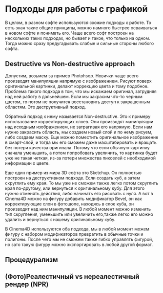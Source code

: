 # Подходы для работы с графикой

В целом, в разном софте используются схожие подходы к работе. То есть зная такие общие принципы, можно намного быстрее осваиваться в новом софте и понимать его. Чаще всего софт построен на нескольких таких подходах, но бывает и такое, что только на одном. Тогда можно сразу предугадывать слабые и сильные стороны любого софта.

## Destructive vs Non-destructive approach

Допустим, возьмем за пример Photohsop. Новички чаще всего производят манипуляции напрямую с изображением. Рисуют поверх оригинальной картинки, делают коррекцию цвета и тому подобное. Проблема такого подхода в том, что мы искажаем оригинал, затрудняя над ней работу в дальнейшем. Если мы закрасим что-то черным цветом, то потом не получится восстановить доступ к закрашенным областям. Это деструктивный подход.

Обратный подход к нему называется Non-destructive. Это к примеру использование корректирующих слоев. Они производят манипуляции над исходным изображением, не затрагивая его напрямую. Если нам нужно закрасить область, мы создаем новый слой и по нему рисуем, либо создаем маску. Еще можно поместить оригинальное изображение в смарт-слой, и тогда мы его сможем даже масштабировать и вращать без потери качества оригинала. Потому что если обычную картинку сначала уменьшить, а потом попробовать увеличить, то картинка будет уже не такая четкая, из-за потери множества пикселей с необходимой информации о цвете.

Еще один пример из мира 3D софта это Sketchup. Он полностью построен на деструктивном подходе. Если создать куб, а затем скруглить ему края. То мы уже не сможем также легко потом скруглить края по-другому, или вернуться к оригинальному кубу. Для этого нужно отменять действия, либо начинать его рисовать с нуля. А вот в Cinema4D можно на фигуру добавить модификатор Bevel, он как корректирующие слои в фотошопе, находясь в слое куба, он производит над ним манипуляции. В любой момент можно изменить тип скругления, уменьшить или увеличить его,также легко его можно удалить и вернуться к нашему оригинальному кубу.

В Сinema4D используются оба подхода, мы в любой момент можем фигуру с набором модификаторов превратить в обычные точки и полигоны. После чего мы не сможем также гибко управлять фигурой, но зато такую фигуру можно экспортировать в любой другой формат.

## Процедурализм

## (Фото)Реалестичный vs нереалестичный рендер (NPR)
